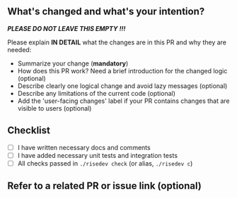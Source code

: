 ## What's changed and what's your intention?

***PLEASE DO NOT LEAVE THIS EMPTY !!!***

Please explain **IN DETAIL** what the changes are in this PR and why they are needed:

- Summarize your change (**mandatory**)
- How does this PR work? Need a brief introduction for the changed logic (optional)
- Describe clearly one logical change and avoid lazy messages (optional)
- Describe any limitations of the current code (optional)
- Add the 'user-facing changes' label if your PR contains changes that are visible to users (optional)

## Checklist

- [ ] I have written necessary docs and comments
- [ ] I have added necessary unit tests and integration tests
- [ ] All checks passed in `./risedev check` (or alias, `./risedev c`)

## Refer to a related PR or issue link (optional)
